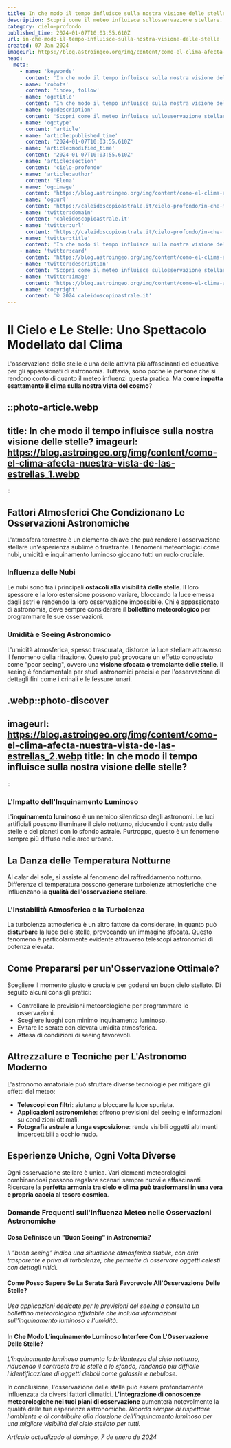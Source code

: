 ```yaml
---
title: In che modo il tempo influisce sulla nostra visione delle stelle?
description: Scopri come il meteo influisce sullosservazione stellare. Leggi il nostro blog per diventare un esperto del cielo notturno!
category: cielo-profondo
published_time: 2024-01-07T10:03:55.610Z
url: in-che-modo-il-tempo-influisce-sulla-nostra-visione-delle-stelle
created: 07 Jan 2024
imageUrl: https://blog.astroingeo.org/img/content/como-el-clima-afecta-nuestra-vista-de-las-estrellas_1.webp
head:
  meta:
    - name: 'keywords'
      content: 'In che modo il tempo influisce sulla nostra visione delle stelle?'
    - name: 'robots'
      content: 'index, follow'
    - name: 'og:title'
      content: 'In che modo il tempo influisce sulla nostra visione delle stelle?'
    - name: 'og:description'
      content: 'Scopri come il meteo influisce sullosservazione stellare. Leggi il nostro blog per diventare un esperto del cielo notturno!'
    - name: 'og:type'
      content: 'article'
    - name: 'article:published_time'
      content: '2024-01-07T10:03:55.610Z'
    - name: 'article:modified_time'
      content: '2024-01-07T10:03:55.610Z'
    - name: 'article:section'
      content: 'cielo-profondo'
    - name: 'article:author'
      content: 'Elena'
    - name: 'og:image'
      content: 'https://blog.astroingeo.org/img/content/como-el-clima-afecta-nuestra-vista-de-las-estrellas_1.webp'
    - name: 'og:url'
      content: 'https://caleidoscopioastrale.it/cielo-profondo/in-che-modo-il-tempo-influisce-sulla-nostra-visione-delle-stelle'
    - name: 'twitter:domain'
      content: 'caleidoscopioastrale.it'
    - name: 'twitter:url'
      content: 'https://caleidoscopioastrale.it/cielo-profondo/in-che-modo-il-tempo-influisce-sulla-nostra-visione-delle-stelle'
    - name: 'twitter:title'
      content: 'In che modo il tempo influisce sulla nostra visione delle stelle?'
    - name: 'twitter:card'
      content: 'https://blog.astroingeo.org/img/content/como-el-clima-afecta-nuestra-vista-de-las-estrellas_1.webp'
    - name: 'twitter:description'
      content: 'Scopri come il meteo influisce sullosservazione stellare. Leggi il nostro blog per diventare un esperto del cielo notturno!'
    - name: 'twitter:image'
      content: 'https://blog.astroingeo.org/img/content/como-el-clima-afecta-nuestra-vista-de-las-estrellas_1.webp'
    - name: 'copyright'
      content: '© 2024 caleidoscopioastrale.it'
---
```

# Il Cielo e Le Stelle: Uno Spettacolo Modellato dal Clima

L'osservazione delle stelle è una delle attività più affascinanti ed educative per gli appassionati di astronomia. Tuttavia, sono poche le persone che si rendono conto di quanto il meteo influenzi questa pratica. Ma **come impatta esattamente il clima sulla nostra vista del cosmo**?

::photo-article.webp
---
title: In che modo il tempo influisce sulla nostra visione delle stelle?
imageurl: https://blog.astroingeo.org/img/content/como-el-clima-afecta-nuestra-vista-de-las-estrellas_1.webp
---
::

## Fattori Atmosferici Che Condizionano Le Osservazioni Astronomiche

L'atmosfera terrestre è un elemento chiave che può rendere l'osservazione stellare un'esperienza sublime o frustrante. I fenomeni meteorologici come nubi, umidità e inquinamento luminoso giocano tutti un ruolo cruciale.

### **Influenza delle Nubi**

Le nubi sono tra i principali **ostacoli alla visibilità delle stelle**. Il loro spessore e la loro estensione possono variare, bloccando la luce emessa dagli astri e rendendo la loro osservazione impossibile. Chi è appassionato di astronomia, deve sempre considerare il **bollettino meteorologico** per programmare le sue osservazioni.

### **Umidità e Seeing Astronomico**

L'umidità atmosferica, spesso trascurata, distorce la luce stellare attraverso il fenomeno della rifrazione. Questo può provocare un effetto conosciuto come "poor seeing", ovvero una **visione sfocata o tremolante delle stelle**. Il seeing è fondamentale per studi astronomici precisi e per l'osservazione di dettagli fini come i crinali e le fessure lunari.

.webp::photo-discover
---
imageurl: https://blog.astroingeo.org/img/content/como-el-clima-afecta-nuestra-vista-de-las-estrellas_2.webp
title: In che modo il tempo influisce sulla nostra visione delle stelle?
---
::

### **L'Impatto dell'Inquinamento Luminoso**

L'**inquinamento luminoso** è un nemico silenzioso degli astronomi. Le luci artificiali possono illuminare il cielo notturno, riducendo il contrasto delle stelle e dei pianeti con lo sfondo astrale. Purtroppo, questo è un fenomeno sempre più diffuso nelle aree urbane.

## La Danza delle Temperatura Notturne

Al calar del sole, si assiste al fenomeno del raffreddamento notturno. Differenze di temperatura possono generare turbolenze atmosferiche che influenzano la **qualità dell'osservazione stellare**.

### L'Instabilità Atmosferica e la Turbolenza

La turbolenza atmosferica è un altro fattore da considerare, in quanto può **disturbar**e la luce delle stelle, provocando un'immagine sfocata. Questo fenomeno è particolarmente evidente attraverso telescopi astronomici di potenza elevata.

## Come Prepararsi per un'Osservazione Ottimale?

Scegliere il momento giusto è cruciale per godersi un buon cielo stellato. Di seguito alcuni consigli pratici:

- Controllare le previsioni meteorologiche per programmare le osservazioni.
- Scegliere luoghi con minimo inquinamento luminoso.
- Evitare le serate con elevata umidità atmosferica.
- Attesa di condizioni di seeing favorevoli.

## Attrezzature e Tecniche per L'Astronomo Moderno

L'astronomo amatoriale può sfruttare diverse tecnologie per mitigare gli effetti del meteo:

- **Telescopi con filtri**: aiutano a bloccare la luce spuriata.
- **Applicazioni astronomiche**: offrono previsioni del seeing e informazioni su condizioni ottimali.
- **Fotografia astrale a lunga esposizione**: rende visibili oggetti altrimenti impercettibili a occhio nudo.

## Esperienze Uniche, Ogni Volta Diverse

Ogni osservazione stellare è unica. Vari elementi meteorologici combinandosi possono regalare scenari sempre nuovi e affascinanti. Ricercare la **perfetta armonia tra cielo e clima può trasformarsi in una vera e propria caccia al tesoro cosmica**.

### Domande Frequenti sull'Influenza Meteo nelle Osservazioni Astronomiche

#### Cosa Definisce un "Buon Seeing" in Astronomia?

*Il "buon seeing" indica una situazione atmosferica stabile, con aria trasparente e priva di turbolenze, che permette di osservare oggetti celesti con dettagli nitidi.*

#### Come Posso Sapere Se La Serata Sarà Favorevole All'Osservazione Delle Stelle?

*Usa applicazioni dedicate per le previsioni del seeing o consulta un bollettino meteorologico affidabile che includa informazioni sull'inquinamento luminoso e l'umidità.*

#### In Che Modo L'inquinamento Luminoso Interfere Con L'Osservazione Delle Stelle?

*L'inquinamento luminoso aumenta la brillantezza del cielo notturno, riducendo il contrasto tra le stelle e lo sfondo, rendendo più difficile l'identificazione di oggetti deboli come galassie e nebulose.*

In conclusione, l'osservazione delle stelle può essere profondamente influenzata da diversi fattori climatici. **L'integrazione di conoscenze meteorologiche nei tuoi piani di osservazione** aumenterà notevolmente la qualità delle tue esperienze astronomiche. *Ricorda sempre di rispettare l'ambiente e di contribuire alla riduzione dell'inquinamento luminoso per una migliore visibilità del cielo stellato per tutti.*

_Artículo actualizado el domingo, 7 de enero de 2024_